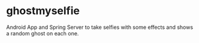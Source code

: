 # ghostmyselfie
Android App and Spring Server to take selfies with some effects and shows a random ghost on each one.
